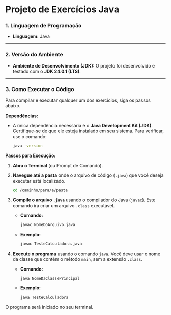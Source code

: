 # Projeto de Exercícios Java

### 1. Linguagem de Programação

* **Linguagem:** Java

-------------------------------

### 2. Versão do Ambiente

* **Ambiente de Desenvolvimento (JDK):** O projeto foi desenvolvido e testado com o **JDK 24.0.1 (LTS)**.

-------------------------------

### 3. Como Executar o Código

Para compilar e executar qualquer um dos exercícios, siga os passos abaixo.

**Dependências:**

* A única dependência necessária é o **Java Development Kit (JDK)**. Certifique-se de que ele esteja instalado em seu sistema. Para verificar, use o comando:
    ```bash
    java -version
    ```

**Passos para Execução:**

1.  **Abra o Terminal** (ou Prompt de Comando).

2.  **Navegue até a pasta** onde o arquivo de código (`.java`) que você deseja executar está localizado.
    ```bash
    cd /caminho/para/a/pasta
    ```

3.  **Compile o arquivo `.java`** usando o compilador do Java (`javac`). Este comando irá criar um arquivo `.class` executável.
    * **Comando:**
        ```bash
        javac NomeDoArquivo.java
        ```
    * **Exemplo:**
        ```bash
        javac TesteCalculadora.java
        ```

4.  **Execute o programa** usando o comando `java`. Você deve usar o nome da classe que contém o método `main`, sem a extensão `.class`.
    * **Comando:**
        ```bash
        java NomeDaClassePrincipal
        ```
    * **Exemplo:**
        ```bash
        java TesteCalculadora
        ```

O programa será iniciado no seu terminal.